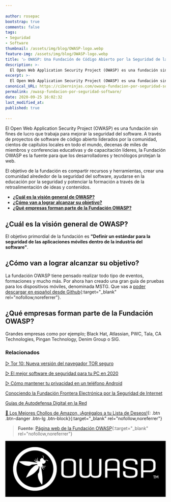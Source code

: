 ```yaml
---

author: rosepac
bootstrap: true
comments: false
tags:
- Seguridad
- Software
thumbnail: /assets/img/blog/OWASP-logo.webp
feature-img: /assets/img/blog/OWASP-logo.webp
title: '▷ OWASP: Una Fundación de Código Abierto por la Seguridad de las Aplicaciones'
description: >-
  El Open Web Application Security Project (OWASP) es una fundación sin fines de lucro que trabaja para mejorar la seguridad del software. A través de proyectos de software de código abierto liderados por la comunidad.
excerpt: >-
  El Open Web Application Security Project (OWASP) es una fundación sin fines de lucro que trabaja para mejorar la seguridad del software. A través de proyectos de software de código abierto liderados por la comunidad.
canonical_URL: https://ciberninjas.com/owasp-fundacion-por-seguridad-software/
permalink: /owasp-fundacion-por-seguridad-software/
date: 2020-09-25 16:02:32
last_modified_at: 
published: true

---
```


El Open Web Application Security Project (OWASP) es una fundación sin fines de lucro que trabaja para mejorar la seguridad del software. A través de proyectos de software de código abierto liderados por la comunidad, cientos de capítulos locales en todo el mundo, decenas de miles de miembros y conferencias educativas y de capacitación líderes, la Fundación OWASP es la fuente para que los desarrolladores y tecnólogos protejan la web.

El objetivo de la fundación es compartir recursos y herramientas, crear una comunidad alrededor de la seguridad del software, ayudarse en la educación por la seguridad y potenciar la formación a través de la retroalimentación de ideas y contenidos.

- [**¿Cuál es la visión general de OWASP?**](#cuál-es-la-visión-general-de-owasp)
- [**¿Cómo van a lograr alcanzar su objetivo?**](#cómo-van-a-lograr-alcanzar-su-objetivo)
- [**¿Qué empresas forman parte de la Fundación OWASP?**](#qué-empresas-forman-parte-de-la-fundación-owasp)

## **¿Cuál es la visión general de OWASP?**

El objetivo primordial de la fundación es **"Definir un estándar para la seguridad de las aplicaciones móviles dentro de la industria del software"**.

## **¿Cómo van a lograr alcanzar su objetivo?**

La fundación OWASP tiene pensado realizar todo tipo de eventos, formaciones y mucho más. Por ahora han creado una gran guía de pruebas para los dispositivos móviles, denominada MSTG. Que vas a [poder descargar en español desde Github](https://github.com/OWASP/owasp-mstg/blob/master/Checklists/Mobile_App_Security_Checklist-Spanish_1.2.xlsx "Descarga la guía de pruebas para dispositivos móviles creada por la OWASP y en español"){:target="_blank" rel="nofollow,noreferrer"}.

## **¿Qué empresas forman parte de la Fundación OWASP?**

Grandes empresas como por ejemplo; Black Hat, Atlassian, PWC, Tala, CA Technologies, Pingan Technology, Denim Group o SIG.

### **Relacionados** <!-- omit in toc -->

[▷ Tor 10: Nueva versión del navegador TOR seguro](https://ciberninjas.com/navegador-tor-10/ "Tor 10: Nueva versión del navegador TOR seguro")

[▷ El mejor software de seguridad para tu PC en 2020](https://ciberninjas.com/el-mejor-software-seguridad-2020/ "El mejor software de seguridad para tu PC en 2020")

[▷ Cómo mantener tu privacidad en un teléfono Android](https://ciberninjas.com/como-mantener-tu-privacidad-usando-android/ "Cómo mantener tu privacidad en un teléfono Android")

[Conociendo la Fundación Frontera Electrónica por la Seguridad de Internet](https://ciberninjas.com/eff/ "Conociendo la Fundación Frontera Electrónica por la Seguridad de Internet")

[Guías de Autodefensa Digital en la Red](https://ciberninjas.com/eff/autodefensa/ "Guías de Autodefensa Digital en la Red")

[🛒 Los Mejores Chollos de Amazon, ¡Agrégalos a tu Lista de Deseos!](https://www.amazon.es/shop/cibercursos "Los Mejores Chollos de Amazon, Ofertas Flash, Black Monday y Amazon Prime Day"){: .btn .btn-danger .btn-lg .btn-block}{:target="_blank" rel="nofollow,noreferrer"}

> **Fuente**: [Página web de la Fundación OWASP](https://owasp.org/ "Página web de la Fundación OWASP"){:target="_blank" rel="nofollow,noreferrer"}

![Logotipo oficial de la fundación OWASP](/assets/img/blog/OWASP-logo.webp "Logotipo oficial de la fundación OWASP")